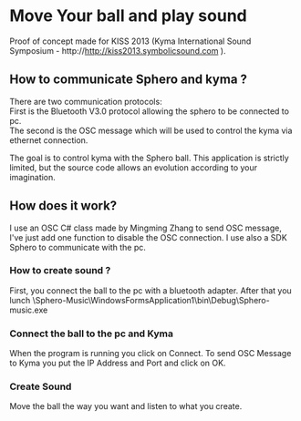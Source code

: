 <h1>Move Your ball and play sound</h1>

Proof of concept made for KISS 2013 (Kyma International Sound Symposium - http://http://kiss2013.symbolicsound.com ).

<h2>How to communicate Sphero and kyma ?</h2>
There are two communication protocols:<br />
First is the Bluetooth V3.0 protocol allowing the sphero to be connected to pc.<br />
The second is the OSC message which will be used to control the kyma via ethernet connection.<br />

The goal is to control kyma with the Sphero ball. This application is strictly limited, but the source code allows an evolution according to your imagination.

<h2>How does it work?</h2>
I use an OSC C# class made by Mingming Zhang to send OSC message, I've just add one function to disable the OSC connection.
I use also a SDK Sphero to communicate with the pc.

<h3>How to create sound ?</h3>
First, you connect the ball to the pc with a bluetooth adapter. After that you lunch \Sphero-Music\WindowsFormsApplication1\bin\Debug\Sphero-music.exe
 
<h3>Connect the ball to the pc and Kyma</h3>
When the program is running you click on Connect.
To send OSC Message to Kyma you put the IP Address and Port and click on OK.

<h3>Create Sound</h3>
Move the ball the way you want and listen to what you create.